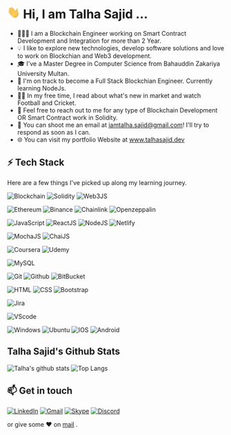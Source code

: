 # <img src="https://raw.githubusercontent.com/ABSphreak/ABSphreak/master/gifs/Hi.gif" width="30px">  Hi, I am **Talha Sajid** ...

- 👨🏻‍💻 I am a Blockchain Engineer working on Smart Contract Development and Integration for more than 2 Year.
- 💡 I like to explore new technologies, develop software solutions and love to work on Blockchian and Web3 development.
- 🎓 I've a Master Degree in Computer Science from Bahauddin Zakariya University Multan.
- 🌱 I'm on track to become a Full Stack Blockchian Engineer. Currently learning NodeJs.
- ✍🏻 In my free time, I read about what's new in market and watch Football and Cricket.
- 💬 Feel free to reach out to me for any type of Blockchain Development OR Smart Contract work in Solidity.
- 📨 You can shoot me an email at iamtalha.sajid@gmail.com! I'll try to respond as soon as I can.
- 🌐 You can visit my portfolio Website at www.talhasajid.dev

## ⚡ Tech Stack

Here are a few things I've picked up along my learning journey.

![Blockchain](https://img.shields.io/badge/-blockchain-blue?style=for-the-badge&logo=blockchaindotcom&logoColor=white)
![Solidity](https://img.shields.io/badge/-SOLIDITY-grey?style=for-the-badge&logo=solidity&logoColor=white)
![Web3JS](https://img.shields.io/badge/-web3JS-orange?style=for-the-badge&logo=web3dotjs&logoColor=white)

![Ethereum](https://img.shields.io/badge/Ethereum-3C3C3D?style=for-the-badge&logo=Ethereum&logoColor=white)
![Binance](https://img.shields.io/badge/Binance-FCD535?style=for-the-badge&logo=binance&logoColor=white)
![Chainlink](https://img.shields.io/badge/chainlink-375BD2?style=for-the-badge&logo=chainlink&logoColor=white)
![Openzeppalin](https://img.shields.io/badge/OpenZeppelin-4E5EE4?logo=OpenZeppelin&logoColor=fff&style=for-the-badge)

![JavaScript](https://img.shields.io/badge/JavaScript-F7DF1E?style=for-the-badge&logo=javascript&logoColor=black)
![ReactJS](https://img.shields.io/badge/React-20232A?style=for-the-badge&logo=react&logoColor=61DAFB)
![NodeJS](https://img.shields.io/badge/Node.js-43853D?style=for-the-badge&logo=node.js&logoColor=white)
![Netlify](https://img.shields.io/badge/Netlify-00C7B7?style=for-the-badge&logo=netlify&logoColor=white) ![]() ![]()

![MochaJS](https://img.shields.io/badge/mocha.js-323330?style=for-the-badge&logo=mocha&logoColor=Brown)
![ChaiJS](https://img.shields.io/badge/chai.js-323330?style=for-the-badge&logo=chai&logoColor=red)

![Coursera](https://img.shields.io/badge/Coursera-0056D2?style=for-the-badge&logo=Coursera&logoColor=white)
![Udemy](https://img.shields.io/badge/Udemy-EC5252?style=for-the-badge&logo=Udemy&logoColor=white)
![]()

![MySQL](https://img.shields.io/badge/MySQL-00000F?style=for-the-badge&logo=mysql&logoColor=white) ![]() ![]() ![]()

![Git](https://img.shields.io/badge/git%20-%23F05033.svg?&style=for-the-badge&logo=git&logoColor=white)
![Github](https://img.shields.io/badge/github%20-%23121011.svg?&style=for-the-badge&logo=github&logoColor=white)
![BitBucket](https://img.shields.io/badge/bitbucket%20-%230047B3.svg?&style=for-the-badge&logo=bitbucket&logoColor=white) ![]() ![]()

![HTML](https://img.shields.io/badge/HTML5-E34F26?style=for-the-badge&logo=html5&logoColor=white)
![CSS](https://img.shields.io/badge/CSS-239120?&style=for-the-badge&logo=css3&logoColor=white)
![Bootstrap](https://img.shields.io/badge/Bootstrap-563D7C?style=for-the-badge&logo=bootstrap&logoColor=white) ![]() ![]() ![]()

![Jira](https://img.shields.io/badge/Jira-0052CC?style=for-the-badge&logo=Jira&logoColor=white)

![VScode](https://img.shields.io/badge/Visual_Studio_Code-0078D4?style=for-the-badge&logo=visual%20studio%20code&logoColor=white)
![]()
![]() ![]() ![]()

![Windows](https://img.shields.io/badge/Windows-0078D6?style=for-the-badge&logo=windows11&logoColor=white)
![Ubuntu](https://img.shields.io/badge/Ubuntu-E95420?style=for-the-badge&logo=ubuntu&logoColor=white)
![IOS](https://img.shields.io/badge/iOS-000000?style=for-the-badge&logo=ios&logoColor=white)
![Android](https://img.shields.io/badge/Android-3DDC84?style=for-the-badge&logo=android&logoColor=white)


## Talha Sajid's Github Stats
<span> ![Talha's github stats](https://github-readme-stats.vercel.app/api?username=IamTalha-Sajid&theme=tokyonight&show_icons=true&count_private=true) </span>
<span> ![Top Langs](https://github-readme-stats.vercel.app/api/top-langs/?username=IamTalha-Sajid&theme=tokyonight)</span>


## 📫 Get in touch
[![LinkedIn](https://img.shields.io/badge/LinkedIn-0077B5?style=for-the-badge&logo=linkedin&logoColor=white)](https://www.linkedin.com/in/iamtalhasajid/)
[![Gmail](https://img.shields.io/badge/Gmail-D14836?style=for-the-badge&logo=gmail&logoColor=white)](mailto:iamtalha.sajid@gmail.com)
[![Skype](https://img.shields.io/badge/Skype-blue?style=for-the-badge&logo=skype&logoColor=white)](https://join.skype.com/invite/mjKWWdSnoV8c)
[![Discord](https://img.shields.io/badge/Discord-7289DA?style=for-the-badge&logo=discord&logoColor=white)](discordapp.com/users/iamtalha.sajid)

 or give some ♥ on [mail](mailto:iamtalha.sajid@gmail.com) .

